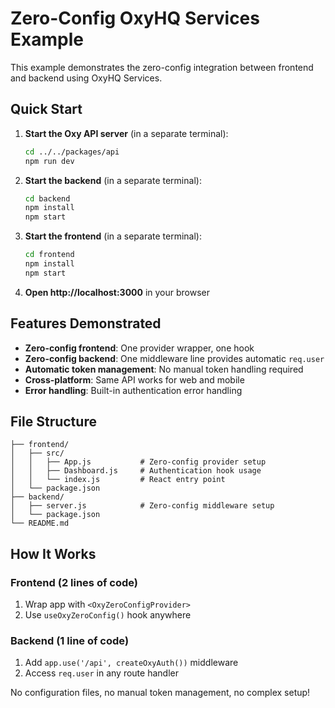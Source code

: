 # Zero-Config OxyHQ Services Example

This example demonstrates the zero-config integration between frontend and backend using OxyHQ Services.

## Quick Start

1. **Start the Oxy API server** (in a separate terminal):
   ```bash
   cd ../../packages/api
   npm run dev
   ```

2. **Start the backend** (in a separate terminal):
   ```bash
   cd backend
   npm install
   npm start
   ```

3. **Start the frontend** (in a separate terminal):
   ```bash
   cd frontend
   npm install
   npm start
   ```

4. **Open http://localhost:3000** in your browser

## Features Demonstrated

- **Zero-config frontend**: One provider wrapper, one hook
- **Zero-config backend**: One middleware line provides automatic `req.user`
- **Automatic token management**: No manual token handling required
- **Cross-platform**: Same API works for web and mobile
- **Error handling**: Built-in authentication error handling

## File Structure

```
├── frontend/
│   ├── src/
│   │   ├── App.js           # Zero-config provider setup
│   │   ├── Dashboard.js     # Authentication hook usage
│   │   └── index.js         # React entry point
│   └── package.json
├── backend/
│   ├── server.js            # Zero-config middleware setup
│   └── package.json
└── README.md
```

## How It Works

### Frontend (2 lines of code)
1. Wrap app with `<OxyZeroConfigProvider>`
2. Use `useOxyZeroConfig()` hook anywhere

### Backend (1 line of code)
1. Add `app.use('/api', createOxyAuth())` middleware
2. Access `req.user` in any route handler

No configuration files, no manual token management, no complex setup!